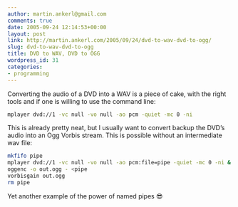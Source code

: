 ```yaml
---
author: martin.ankerl@gmail.com
comments: true
date: 2005-09-24 12:14:53+00:00
layout: post
link: http://martin.ankerl.com/2005/09/24/dvd-to-wav-dvd-to-ogg/
slug: dvd-to-wav-dvd-to-ogg
title: DVD to WAV, DVD to OGG
wordpress_id: 31
categories:
- programming
---
```


Converting the audio of a DVD into a WAV is a piece of cake, with the right tools and if one is willing to use the command line:

```bash
mplayer dvd://1 -vc null -vo null -ao pcm -quiet -mc 0 -ni
```
This is already pretty neat, but I usually want to convert backup the DVD’s audio into an Ogg Vorbis stream. This is possible without an intermediate wav file:

```sh
mkfifo pipe
mplayer dvd://1 -vc null -vo null -ao pcm:file=pipe -quiet -mc 0 -ni &
oggenc -o out.ogg - <pipe
vorbisgain out.ogg
rm pipe
```

Yet another example of the power of named pipes 😎